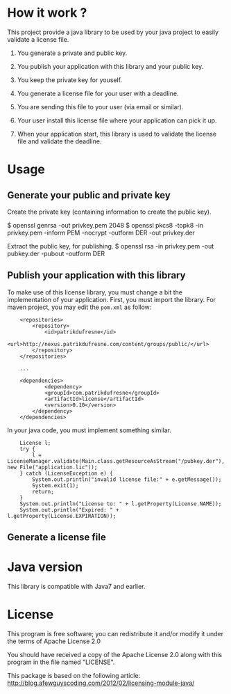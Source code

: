 # How it work ?
This project provide a java library to be used by your java project to easily validate a license file.

1. You generate a private and public key.
2. You publish your application with this library and your public key.
3. You keep the private key for youself.

1. You generate a license file for your user with a deadline.
2. You are sending this file to your user (via email or similar).
3. Your user install this license file where your application can pick it up.
4. When your application start, this library is used to validate the license file and validate the deadline.

# Usage

## Generate your public and private key

Create the private key (containing information to create the public key).

  $ openssl genrsa -out privkey.pem 2048
  $ openssl pkcs8 -topk8 -in privkey.pem -inform PEM -nocrypt -outform DER -out privkey.der
 
Extract the public key, for publishing.
  $ openssl rsa -in privkey.pem -out pubkey.der -pubout -outform DER

## Publish your application with this library
To make use of this license library, you must change a bit the implementation of your application. First, you must import the library. For maven project, you may edit the `pom.xml` as follow:

	    <repositories>
		    <repository>
			    <id>patrikdufresne</id>
			    <url>http://nexus.patrikdufresne.com/content/groups/public/</url>
		    </repository>
	    </repositories>

        ...

	    <dependencies>
			    <dependency>
			    <groupId>com.patrikdufresne</groupId>
			    <artifactId>license</artifactId>
			    <version>0.10</version>
		    </dependency>
	    </dependencies>


In your java code, you must implement something similar.

        License l;
        try {
            l = LicenseManager.validate(Main.class.getResourceAsStream("/pubkey.der"), new File("application.lic"));
        } catch (LicenseException e) {
            System.out.println("invalid license file:" + e.getMessage());
            System.exit(1);
            return;
        }
        System.out.println("License to: " + l.getProperty(License.NAME));
        System.out.println("Expired: " + l.getProperty(License.EXPIRATION));

## Generate a license file




# Java version
This library is compatible with Java7 and earlier.

# License

This program is free software; you can redistribute it and/or modify
it under the terms of Apache License 2.0
    
You should have received a copy of the Apache License 2.0
along with this program in the file named "LICENSE".

This package is based on the following article:
http://blog.afewguyscoding.com/2012/02/licensing-module-java/
